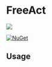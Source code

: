 # FreeAct

<!-- Could you please keep the link below so people can find the original template 🙏 -->

[![](https://img.shields.io/badge/Project_made_using_Glutinum.Template-7679db?style=for-the-badge)](https://github.com/glutinum-org/Glutinum.Template)

[![NuGet](https://img.shields.io/nuget/v/FreeAct.svg)](https://www.nuget.org/packages/FreeAct)

<!-- To learn how to use the template please refer to MANUAL.md -->

<!-- You can put the documentation for your binding below -->

## Usage
